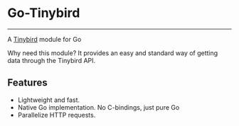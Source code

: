 # Go-Tinybird
---
A [Tinybird](https://www.tinybird.co/) module for Go

Why need this module? It provides an easy and standard way of getting data through the Tinybird API.

## Features

- Lightweight and fast.
- Native Go implementation. No C-bindings, just pure Go
- Parallelize HTTP requests.
